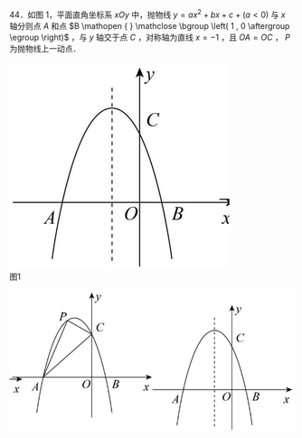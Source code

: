 44．如图 1，平面直角坐标系 $x O y$ 中，抛物线 $y = a x ^ { 2 } + b x + c + ( a < 0 )$ 与 $x$ 轴分则点 $A$ 和点 $B \mathopen { } \mathclose \bgroup \left( 1 , 0 \aftergroup \egroup \right)$ ，与 $y$ 轴交于点 $C$ ，对称轴为直线 $x { = } - 1$ ，且 $O A = O C$ ， $P$ 为抛物线上一动点．

![](<../../qs_image_DB/专题3-2_一网打尽14类·二次函数的存在性问题（解析版）_/03b8e93e5452ac4eaadd2c401b30532b5cae60e54b2fe527b4a6c99226fc955e.jpg>)  
图1

![](<../../qs_image_DB/专题3-2_一网打尽14类·二次函数的存在性问题（解析版）_/1a6d4312f7b88e97f89df5c89d12a5d83f305ef34c2bbf869ef702509634fee4.jpg>)  
